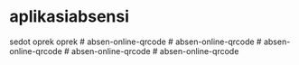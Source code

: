 # aplikasiabsensi
sedot oprek oprek
#   a b s e n - o n l i n e - q r c o d e  
 #   a b s e n - o n l i n e - q r c o d e  
 #   a b s e n - o n l i n e - q r c o d e  
 #   a b s e n - o n l i n e - q r c o d e  
 #   a b s e n - o n l i n e - q r c o d e  
 